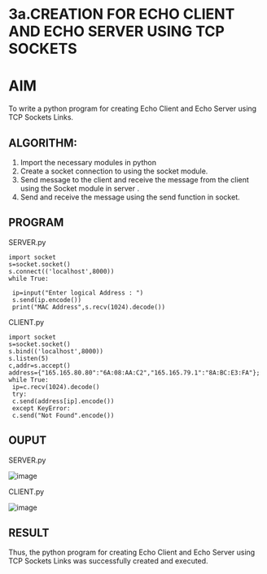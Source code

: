 # 3a.CREATION FOR ECHO CLIENT AND ECHO SERVER USING TCP SOCKETS
# AIM
To write a python program for creating Echo Client and Echo Server using TCP
Sockets Links.
## ALGORITHM:
1. Import the necessary modules in python
2. Create a socket connection to using the socket module.
3. Send message to the client and receive the message from the client using the Socket module in
 server .
4. Send and receive the message using the send function in socket.
## PROGRAM
SERVER.py
```
import socket
s=socket.socket()
s.connect(('localhost',8000))
while True:

 ip=input("Enter logical Address : ")
 s.send(ip.encode())
 print("MAC Address",s.recv(1024).decode())
```
CLIENT.py
```
import socket
s=socket.socket()
s.bind(('localhost',8000))
s.listen(5)
c,addr=s.accept()
address={"165.165.80.80":"6A:08:AA:C2","165.165.79.1":"8A:BC:E3:FA"};
while True:
 ip=c.recv(1024).decode()
 try:
 c.send(address[ip].encode())
 except KeyError:
 c.send("Not Found".encode())
```
## OUPUT
SERVER.py

![image](https://github.com/user-attachments/assets/caa1763a-6667-4645-a931-3b07294aca6d)

CLIENT.py

![image](https://github.com/user-attachments/assets/8bf8dd15-2401-4021-8d7f-33c0ec077f9c)


## RESULT
Thus, the python program for creating Echo Client and Echo Server using TCP Sockets Links 
was successfully created and executed.

